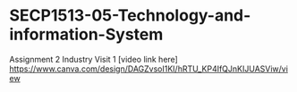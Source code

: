 # SECP1513-05-Technology-and-information-System

Assignment 2 Industry Visit 1
[video link here] https://www.canva.com/design/DAGZvsoI1KI/hRTU_KP4IfQJnKIJUASViw/view
